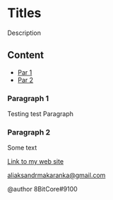 # Titles
Description

## Content
- [Par 1](#paragraph-1)
- [Par 2](#paragraph-2)

### Paragraph 1

Testing test Paragraph

### Paragraph 2

Some text

[Link to my web site](https://www.linkedin.com/in/aliaksandr-makaranka-3811b7216/)

<aliaksandrmakaranka@gmail.com>

@author 8BitCore#9100
